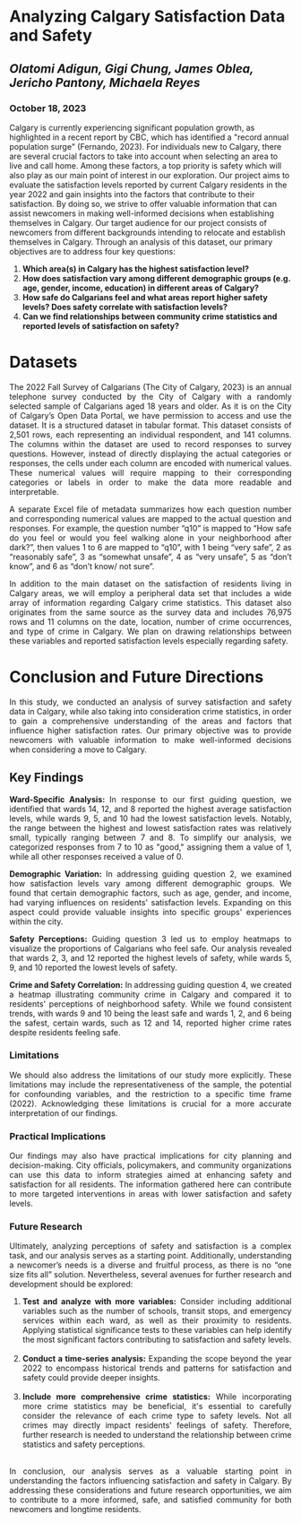 # Analyzing Calgary Satisfaction Data and Safety
## *Olatomi Adigun, Gigi Chung, James Oblea, Jericho Pantony, Michaela Reyes*
### October 18, 2023

Calgary is currently experiencing significant population growth, as highlighted in a recent report by CBC, which has identified a "record annual population surge" (Fernando, 2023). For individuals new to Calgary, there are several crucial factors to take into account when selecting an area to live and call home. Among these factors, a top priority is safety which will also play as our main point of interest in our exploration. Our project aims to evaluate the satisfaction levels reported by current Calgary residents in the year 2022 and gain insights into the factors that contribute to their satisfaction. By doing so, we strive to offer valuable information that can assist newcomers in making well-informed decisions when establishing themselves in Calgary. Our target audience for our project consists of newcomers from different backgrounds intending to relocate and establish themselves in Calgary. Through an analysis of this dataset, our primary objectives are to address four key questions:

</div>

1. **Which area(s) in Calgary has the highest satisfaction level?**
2. **How does satisfaction vary among different demographic groups (e.g. age, gender, income, education) in different areas of Calgary?**
3. **How safe do Calgarians feel and what areas report higher safety levels? Does safety correlate with satisfaction levels?**
4. **Can we find relationships between community crime statistics and reported levels of satisfaction on safety?**

# Datasets

<div style="text-align: justify;">

The 2022 Fall Survey of Calgarians (The City of Calgary, 2023) is an annual telephone survey conducted by the City of Calgary with a randomly selected sample of Calgarians aged 18 years and older. As it is on the City of Calgary’s Open Data Portal, we have permission to access and use the dataset. It is a structured dataset in tabular format. This dataset consists of 2,501 rows, each representing an individual respondent, and 141 columns. The columns within the dataset are used to record responses to survey questions. However, instead of directly displaying the actual categories or responses, the cells under each column are encoded with numerical values. These numerical values will require mapping to their corresponding categories or labels in order to make the data more readable and interpretable.

A separate Excel file of metadata summarizes how each question number and corresponding numerical values are mapped to the actual question and responses. For example, the question number “q10” is mapped to “How safe do you feel or would you feel walking alone in your neighborhood after dark?”, then values 1 to 6 are mapped to “q10”, with 1 being “very safe”, 2 as “reasonably safe”, 3 as “somewhat unsafe”, 4 as “very unsafe”, 5 as “don’t know”, and 6 as “don’t know/ not sure”.

In addition to the main dataset on the satisfaction of residents living in Calgary areas, we will employ a peripheral data set that includes a wide array of information regarding Calgary crime statistics. This dataset also originates from the same source as the survey data and includes 76,975 rows and 11 columns on the date, location, number of crime occurrences, and type of crime in Calgary. We plan on drawing relationships between these variables and reported satisfaction levels especially regarding safety.

</div>

# Conclusion and Future Directions

<div style="text-align: justify;">

In this study, we conducted an analysis of survey satisfaction and safety data in Calgary, while also taking into consideration crime statistics, in order to gain a comprehensive understanding of the areas and factors that influence higher satisfaction rates. Our primary objective was to provide newcomers with valuable information to make well-informed decisions when considering a move to Calgary.

</div>

## Key Findings

<div style="text-align: justify;">

<b>Ward-Specific Analysis: </b> 
In response to our first guiding question, we identified that wards 14, 12, and 8 reported the highest average satisfaction levels, while wards 9, 5, and 10 had the lowest satisfaction levels. Notably, the range between the highest and lowest satisfaction rates was relatively small, typically ranging between 7 and 8. To simplify our analysis, we categorized responses from 7 to 10 as "good," assigning them a value of 1, while all other responses received a value of 0. <br>

<b>Demographic Variation:</b> 
In addressing guiding question 2, we examined how satisfaction levels vary among different demographic groups. We found that certain demographic factors, such as age, gender, and income, had varying influences on residents' satisfaction levels. Expanding on this aspect could provide valuable insights into specific groups' experiences within the city. <br>

<b>Safety Perceptions:</b> 
Guiding question 3 led us to employ heatmaps to visualize the proportions of Calgarians who feel safe. Our analysis revealed that wards 2, 3, and 12 reported the highest levels of safety, while wards 5, 9, and 10 reported the lowest levels of safety.<br>

<b>Crime and Safety Correlation:</b> 
In addressing guiding question 4, we created a heatmap illustrating community crime in Calgary and compared it to residents' perceptions of neighborhood safety. While we found consistent trends, with wards 9 and 10 being the least safe and wards 1, 2, and 6 being the safest, certain wards, such as 12 and 14, reported higher crime rates despite residents feeling safe.

</div>

<div style="text-align: justify;">

<h3>Limitations</h3> We should also address the limitations of our study more explicitly. These limitations may include the representativeness of the sample, the potential for confounding variables, and the restriction to a specific time frame (2022). Acknowledging these limitations is crucial for a more accurate interpretation of our findings. <br>


<h3>Practical Implications</h3> Our findings may also have practical implications for city planning and decision-making. City officials, policymakers, and community organizations can use this data to inform strategies aimed at enhancing safety and satisfaction for all residents. The information gathered here can contribute to more targeted interventions in areas with lower satisfaction and safety levels. <br>


<h3>Future Research</h3> Ultimately, analyzing perceptions of safety and satisfaction is a complex task, and our analysis serves as a starting point. Additionally, understanding a newcomer’s needs is a diverse and fruitful process, as there is no “one size fits all” solution. Nevertheless, several avenues for further research and development should be explored: <br>

</div>

1. <div style="text-align: justify;"> <b> Test and analyze with more variables:</b>  Consider including additional variables such as the number of schools, transit stops, and emergency services within each ward, as well as their proximity to residents. Applying statistical significance tests to these variables can help identify the most significant factors contributing to satisfaction and safety levels. </div> <br>
2. <div style="text-align: justify;"> <b>Conduct a time-series analysis:</b> Expanding the scope beyond the year 2022 to encompass historical trends and patterns for satisfaction and safety could provide deeper insights. </div> <br>
3. <div style="text-align: justify;"> <b>Include more comprehensive crime statistics:</b> While incorporating more crime statistics may be beneficial, it's essential to carefully consider the relevance of each crime type to safety levels. Not all crimes may directly impact residents' feelings of safety. Therefore, further research is needed to understand the relationship between crime statistics and safety perceptions. </div> <br>

<div style="text-align: justify;">

In conclusion, our analysis serves as a valuable starting point in understanding the factors influencing satisfaction and safety in Calgary. By addressing these considerations and future research opportunities, we aim to contribute to a more informed, safe, and satisfied community for both newcomers and longtime residents.

</div>


